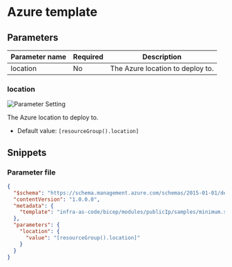# Azure template

## Parameters

| Parameter name | Required | Description                      |
| -------------- | -------- | -------------------------------- |
| location       | No       | The Azure location to deploy to. |

### location

![Parameter Setting](https://img.shields.io/badge/parameter-optional-green?style=flat-square)

The Azure location to deploy to.

- Default value: `[resourceGroup().location]`

## Snippets

### Parameter file

```json
{
  "$schema": "https://schema.management.azure.com/schemas/2015-01-01/deploymentParameters.json#",
  "contentVersion": "1.0.0.0",
  "metadata": {
    "template": "infra-as-code/bicep/modules/publicIp/samples/minimum.sample.json"
  },
  "parameters": {
    "location": {
      "value": "[resourceGroup().location]"
    }
  }
}
```
